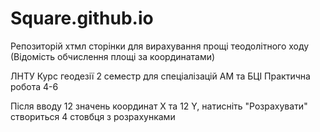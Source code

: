 # Square.github.io
Репозиторій хтмл сторінки для вирахування прощі теодолітного ходу
(Відомість обчислення площі за координатами)

ЛНТУ
Курс геодезії 2 семестр для спеціалізацій АМ та БЦІ
Практична робота 4-6

Після вводу 12 значень координат X та 12 Y, натисніть "Розрахувати"
створиться 4 стовбця з розрахунками



